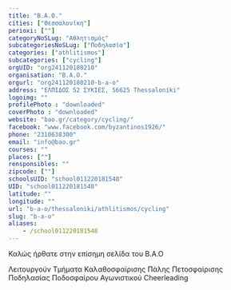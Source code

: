 ```yaml
---
title: "Β.Α.Ο."
cities: ["Θεσσαλονίκη"]
perioxi: [""]
categoryNoSLug: "Αθλητισμός"
subcategoriesNoSLug: ["Ποδηλασία"]
categories: ["athlitismos"]
subcategories: ["cycling"]
orgUID: "org241120180210"
organisation: "Β.Α.Ο."
orgurl: "org241120180210-b-a-o"
address: "ΕΛΠΙΔΟΣ 52 ΣΥΚΙΕΣ, 56625 Thessaloníki"
logoimg: ""
profilePhoto : "downloaded"
coverPhoto : "downloaded"
website: "bao.gr/category/cycling/"
facebook: "www.facebook.com/byzantinos1926/"
phone: "2310638300"
email: "info@bao.gr"
courses: ""
places: [""]
rensponsibles: ""
zipcode: [""]
schoolsUID: "school011220181548"
UID: "school011220181548"
latitude: ""
longitude: ""
url: "b-a-o/thessaloniki/athlitismos/cycling"
slug: "b-a-o"
aliases:
    - /school011220181548
---
```



Καλώς ήρθατε στην επίσημη σελίδα του Β.Α.Ο

Λειτουργούν Τμήματα Καλαθοσφαίρισης Πάλης Πετοσφαίρισης Ποδηλασίας Ποδοσφαίρου Αγωνιστικού Cheerleading